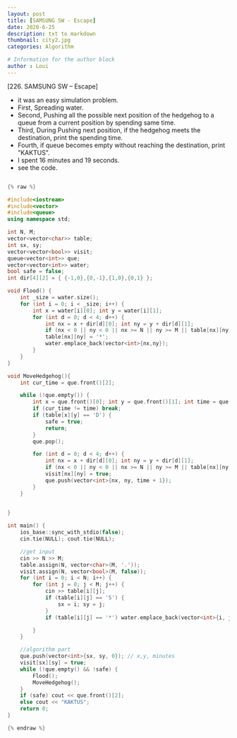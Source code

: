 ```yaml
---
layout: post
title: [SAMSUNG SW - Escape]
date: 2020-6-25
description: txt to markdown
thumbnail: city2.jpg
categories: Algorithm

# Information for the author block
author : Loui
---
```


﻿[226. SAMSUNG SW – Escape]
- it was an easy simulation problem.
- First, Spreading water.
- Second, Pushing all the possible next position of the hedgehog to a queue from a current position by spending same time.
- Third, During Pushing next position, if the hedgehog meets the destination, print the spending time.
- Fourth, if queue becomes empty without reaching the destination, print ”KAKTUS”.
- I spent 16 minutes and 19 seconds.
- see the code.

```cpp

{% raw %}

#include<iostream>
#include<vector>
#include<queue>
using namespace std;

int N, M;
vector<vector<char>> table;
int sx, sy;
vector<vector<bool>> visit;
queue<vector<int>> que;
vector<vector<int>> water;
bool safe = false;
int dir[4][2] = { {-1,0},{0,-1},{1,0},{0,1} };

void Flood() {
	int _size = water.size();
	for (int i = 0; i < _size; i++) {
		int x = water[i][0]; int y = water[i][1];
		for (int d = 0; d < 4; d++) {
			int nx = x + dir[d][0]; int ny = y + dir[d][1];
			if (nx < 0 || ny < 0 || nx >= N || ny >= M || table[nx][ny]=='*' || table[nx][ny]=='X' || table[nx][ny]=='D') continue;
			table[nx][ny] = '*';
			water.emplace_back(vector<int>{nx,ny});
		}
	}
}

void MoveHedgehog(){
	int cur_time = que.front()[2];

	while (!que.empty()) {
		int x = que.front()[0]; int y = que.front()[1]; int time = que.front()[2];
		if (cur_time != time) break;
		if (table[x][y] == 'D') {
			safe = true;
			return;
		}
		que.pop();

		for (int d = 0; d < 4; d++) {
			int nx = x + dir[d][0]; int ny = y + dir[d][1];
			if (nx < 0 || ny < 0 || nx >= N || ny >= M || table[nx][ny] == '*' || table[nx][ny] == 'X' ||visit[nx][ny]==true) continue;
			visit[nx][ny] = true;
			que.push(vector<int>{nx, ny, time + 1});
		}
	}
	

}

int main() {
	ios_base::sync_with_stdio(false);
	cin.tie(NULL); cout.tie(NULL);

	//get input
	cin >> N >> M;
	table.assign(N, vector<char>(M, '.'));
	visit.assign(N, vector<bool>(M, false));
	for (int i = 0; i < N; i++) {
		for (int j = 0; j < M; j++) {
			cin >> table[i][j];
			if (table[i][j] == 'S') {
				sx = i; sy = j;
			}
			if (table[i][j] == '*') water.emplace_back(vector<int>{i, j});

		}
	}

	//algorithm part
	que.push(vector<int>{sx, sy, 0}); // x,y, minutes
	visit[sx][sy] = true;
	while (!que.empty() && !safe) {
		Flood();
		MoveHedgehog();
	}
	if (safe) cout << que.front()[2];
	else cout << "KAKTUS";
	return 0;
}

{% endraw %}
```

